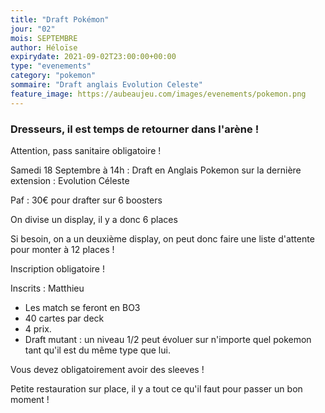 ```yaml
---
title: "Draft Pokémon"
jour: "02"
mois: SEPTEMBRE
author: Héloïse
expirydate: 2021-09-02T23:00:00+00:00
type: "evenements"
category: "pokemon"
sommaire: "Draft anglais Evolution Celeste"
feature_image: https://aubeaujeu.com/images/evenements/pokemon.png
---
```

### Dresseurs, il est temps de retourner dans l'arène !

Attention, pass sanitaire obligatoire !

Samedi 18 Septembre à 14h : Draft en Anglais Pokemon sur la dernière extension : Evolution Céleste

Paf : 30€ pour drafter sur 6 boosters

On divise un display, il y a donc 6 places

Si besoin, on a un deuxième display, on peut donc faire une liste d'attente pour monter à 12 places !

Inscription obligatoire !

Inscrits :
Matthieu

- Les match se feront en BO3
- 40 cartes par deck
- 4 prix.
- Draft mutant : un niveau 1/2 peut évoluer sur n'importe quel pokemon tant qu'il est du même type que lui.

Vous devez obligatoirement avoir des sleeves !

Petite restauration sur place, il y a tout ce qu'il faut pour passer un bon moment !
